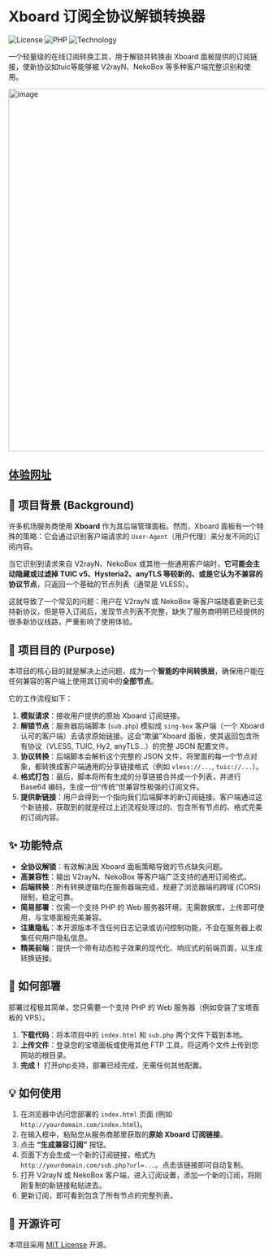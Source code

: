 # Xboard 订阅全协议解锁转换器

![License](https://img.shields.io/badge/license-MIT-blue.svg)
![PHP](https://img.shields.io/badge/PHP-%3E%3D7.4-8892BF.svg)
![Technology](https://img.shields.io/badge/Technology-HTML%2FCSS%2FJS-orange.svg)

一个轻量级的在线订阅转换工具，用于解锁并转换由 Xboard 面板提供的订阅链接，使新协议如tuic等能够被 V2rayN、NekoBox 等多种客户端完整识别和使用。

<img width="1056" height="714" alt="image" src="https://github.com/user-attachments/assets/0b75e557-9068-4adc-83a0-eb138a5c9036" />

[体验网址](https://sub.ruixing.fun)
---

## 📖 项目背景 (Background)

许多机场服务商使用 **Xboard** 作为其后端管理面板。然而，Xboard 面板有一个特殊的策略：它会通过识别客户端请求的 `User-Agent`（用户代理）来分发不同的订阅内容。

当它识别到请求来自 V2rayN、NekoBox 或其他一些通用客户端时，**它可能会主动隐藏或过滤掉 TUIC v5、Hysteria2、anyTLS 等较新的、或是它认为不兼容的协议节点**，只返回一个基础的节点列表（通常是 VLESS）。

这就导致了一个常见的问题：用户在 V2rayN 或 NekoBox 等客户端随着更新已支持新协议，但是导入订阅后，发现节点列表不完整，缺失了服务商明明已经提供的很多新协议线路，严重影响了使用体验。

## 🎯 项目目的 (Purpose)

本项目的核心目的就是解决上述问题，成为一个**智能的中间转换层**，确保用户能在任何兼容的客户端上使用其订阅中的**全部节点**。

它的工作流程如下：

1.  **模拟请求**：接收用户提供的原始 Xboard 订阅链接。
2.  **解锁节点**：服务器后端脚本 (`sub.php`) 模拟成 `sing-box` 客户端（一个 Xboard 认可的客户端）去请求原始链接。这会“欺骗”Xboard 面板，使其返回包含所有协议（VLESS, TUIC, Hy2, anyTLS...）的完整 JSON 配置文件。
3.  **协议转换**：后端脚本会解析这个完整的 JSON 文件，将里面的每一个节点对象，都转换成客户端通用的分享链接格式（例如 `vless://...`, `tuic://...`）。
4.  **格式打包**：最后，脚本将所有生成的分享链接合并成一个列表，并进行 Base64 编码，生成一份“传统”但兼容性极强的订阅文件。
5.  **提供新链接**：用户会得到一个指向我们后端脚本的新订阅链接。客户端通过这个新链接，获取到的就是经过上述流程处理过的、包含所有节点的、格式完美的订阅内容。

## ✨ 功能特点

* **全协议解锁**：有效解决因 Xboard 面板策略导致的节点缺失问题。
* **高兼容性**：输出 V2rayN、NekoBox 等客户端广泛支持的通用订阅格式。
* **后端转换**：所有转换逻辑均在服务器端完成，规避了浏览器端的跨域 (CORS) 限制，稳定可靠。
* **简易部署**：仅需一个支持 PHP 的 Web 服务器环境，无需数据库，上传即可使用，与宝塔面板完美兼容。
* **注重隐私**：本开源版本不含任何日志记录或访问控制功能，不会在服务器上收集任何用户隐私信息。
* **精美前端**：提供一个带有动态粒子效果的现代化、响应式的前端页面，以生成转换链接。

## 🚀 如何部署

部署过程极其简单，您只需要一个支持 PHP 的 Web 服务器（例如安装了宝塔面板的 VPS）。

1.  **下载代码**：将本项目中的 `index.html` 和 `sub.php` 两个文件下载到本地。
2.  **上传文件**：登录您的宝塔面板或使用其他 FTP 工具，将这两个文件上传到您网站的根目录。
3.  **完成！** 打开php支持，部署已经完成，无需任何其他配置。

## 💡 如何使用

1.  在浏览器中访问您部署的 `index.html` 页面 (例如 `http://yourdomain.com/index.html`)。
2.  在输入框中，粘贴您从服务商那里获取的**原始 Xboard 订阅链接**。
3.  点击 **“生成兼容订阅”** 按钮。
4.  页面下方会生成一个新的订阅链接，格式为 `http://yourdomain.com/sub.php?url=...`。点击该链接即可自动复制。
5.  打开 V2rayN 或 NekoBox 客户端，进入订阅设置，添加一个新的订阅，将刚刚复制的新链接粘贴进去。
6.  更新订阅，即可看到包含了所有节点的完整列表。

## 📄 开源许可

本项目采用 [MIT License](https://opensource.org/licenses/MIT) 开源。
